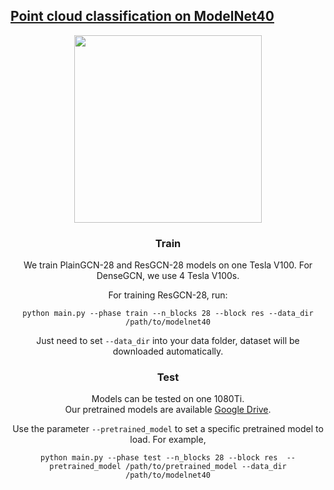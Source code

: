 ## [Point cloud classification on ModelNet40](https://arxiv.org/pdf/1910.06849.pdf)

<div style="text-align:center"><img src='/misc/
modelnet_cls.png' width=300>

### Train
We train PlainGCN-28 and ResGCN-28 models on one Tesla V100.
For DenseGCN,  we use 4 Tesla V100s.

For training ResGCN-28, run:
```
python main.py --phase train --n_blocks 28 --block res --data_dir /path/to/modelnet40
```
Just need to set `--data_dir` into your data folder, dataset will be downloaded automatically.

### Test
Models can be tested on one 1080Ti.   
Our pretrained models are available [Google Drive](https://drive.google.com/drive/folders/1LUWH0V3ZoHNQBylj0u0_36Mx0-UrDh1v?usp=sharing).

Use the parameter `--pretrained_model` to set a specific pretrained model to load. For example,

```
python main.py --phase test --n_blocks 28 --block res  --pretrained_model /path/to/pretrained_model --data_dir /path/to/modelnet40
```

